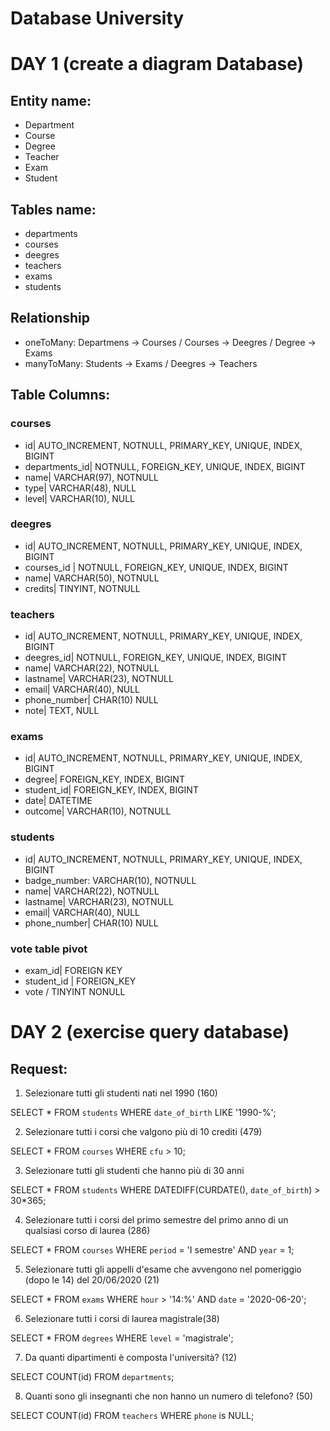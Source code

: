 # Database University

# DAY 1 (create a diagram Database)

## Entity name:
- Department
- Course
- Degree
- Teacher
- Exam
- Student

## Tables name: 
- departments
- courses
- deegres
- teachers
- exams
- students


## Relationship
- oneToMany: Departmens -> Courses / Courses -> Deegres / Degree -> Exams
- manyToMany: Students -> Exams / Deegres -> Teachers


## Table Columns: 


### courses
- id| AUTO_INCREMENT, NOTNULL, PRIMARY_KEY, UNIQUE, INDEX, BIGINT
- departments_id| NOTNULL, FOREIGN_KEY, UNIQUE, INDEX, BIGINT
- name| VARCHAR(97), NOTNULL
- type| VARCHAR(48), NULL
- level| VARCHAR(10), NULL


### deegres
- id| AUTO_INCREMENT, NOTNULL, PRIMARY_KEY, UNIQUE, INDEX, BIGINT
- courses_id | NOTNULL, FOREIGN_KEY, UNIQUE, INDEX, BIGINT
- name| VARCHAR(50), NOTNULL
- credits| TINYINT, NOTNULL


### teachers
- id| AUTO_INCREMENT, NOTNULL, PRIMARY_KEY, UNIQUE, INDEX, BIGINT
- deegres_id|  NOTNULL, FOREIGN_KEY, UNIQUE, INDEX, BIGINT
- name| VARCHAR(22), NOTNULL
- lastname| VARCHAR(23), NOTNULL
- email| VARCHAR(40), NULL
- phone_number| CHAR(10) NULL
- note| TEXT, NULL


### exams
- id| AUTO_INCREMENT, NOTNULL, PRIMARY_KEY, UNIQUE, INDEX, BIGINT
- degree| FOREIGN_KEY, INDEX, BIGINT
- student_id| FOREIGN_KEY, INDEX, BIGINT
- date| DATETIME
- outcome| VARCHAR(10), NOTNULL


### students
- id| AUTO_INCREMENT, NOTNULL, PRIMARY_KEY, UNIQUE, INDEX, BIGINT
- badge_number: VARCHAR(10), NOTNULL
- name| VARCHAR(22), NOTNULL
- lastname| VARCHAR(23), NOTNULL
- email| VARCHAR(40), NULL
- phone_number| CHAR(10) NULL


### vote table pivot
- exam_id| FOREIGN KEY
- student_id | FOREIGN_KEY
- vote / TINYINT NONULL


# DAY 2 (exercise query database)

## Request:

1. Selezionare tutti gli studenti nati nel 1990 (160)

SELECT *
FROM `students`
WHERE `date_of_birth`
LIKE '1990-%';


2. Selezionare tutti i corsi che valgono più di 10 crediti (479)

SELECT *
FROM `courses`
WHERE `cfu` > 10;


3. Selezionare tutti gli studenti che hanno più di 30 anni

SELECT *
FROM `students`
WHERE DATEDIFF(CURDATE(), `date_of_birth`) > 30*365;


4. Selezionare tutti i corsi del primo semestre del primo anno di un qualsiasi corso di laurea (286)

SELECT *
FROM `courses`
WHERE `period` = 'I semestre' AND `year` = 1;


5. Selezionare tutti gli appelli d'esame che avvengono nel pomeriggio (dopo le 14) del 20/06/2020 (21)

SELECT *
FROM `exams`
WHERE `hour` > '14:%' AND `date` = '2020-06-20';


6. Selezionare tutti i corsi di laurea magistrale(38)

SELECT *
FROM `degrees`
WHERE `level` = 'magistrale';


7. Da quanti dipartimenti è composta l'università? (12)

SELECT COUNT(id)
FROM `departments`;


8. Quanti sono gli insegnanti che non hanno un numero di telefono? (50)

SELECT COUNT(id)
FROM `teachers`
WHERE `phone` is NULL;